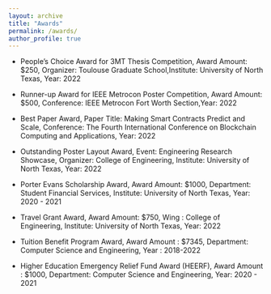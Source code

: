 ```yaml
---
layout: archive
title: "Awards"
permalink: /awards/
author_profile: true
---
```


*	People’s Choice Award for 3MT Thesis Competition, Award Amount: $250, Organizer: Toulouse Graduate School,Institute: University of North Texas, Year: 2022

*	Runner-up Award for IEEE Metrocon Poster Competition, Award Amount: $500, Conference: IEEE Metrocon Fort Worth Section,Year: 2022

*	Best Paper Award, Paper Title: Making Smart Contracts Predict and Scale, Conference: The Fourth International Conference on Blockchain Computing and Applications, Year:  2022

*	Outstanding Poster Layout Award, Event: Engineering Research Showcase, Organizer: College of Engineering, Institute: University of North Texas, Year: 2022

*	Porter Evans Scholarship Award, Award Amount: $1000,  Department: Student Financial Services, Institute: University of North Texas, Year: 2020 - 2021

*	Travel Grant Award, Award Amount: $750,  Wing : College of Engineering, Institute:  University of North Texas, Year: 2022

* Tuition Benefit Program Award, Award Amount : $7345, Department: Computer Science and Engineering, Year : 2018-2022

* Higher Education Emergency Relief Fund Award (HEERF), Award Amount : $1000, Department: Computer Science and Engineering, Year: 2020 - 2021
